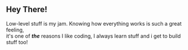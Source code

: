 ## Hey There!
Low-level stuff is my jam.
Knowing how everything works is such a great feeling,   
it's one of ***the*** reasons I like coding, I always learn stuff and i get to build stuff too!

